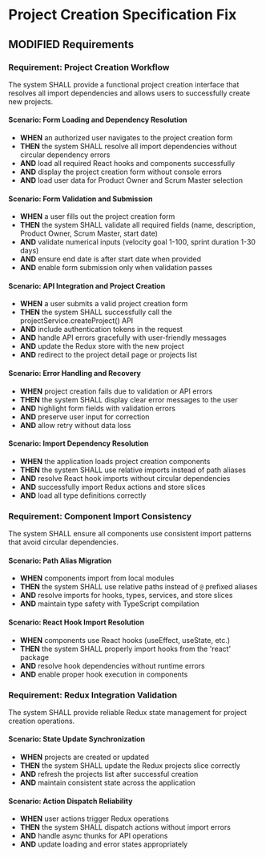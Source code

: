 # Project Creation Specification Fix

## MODIFIED Requirements

### Requirement: Project Creation Workflow
The system SHALL provide a functional project creation interface that resolves all import dependencies and allows users to successfully create new projects.

#### Scenario: Form Loading and Dependency Resolution
- **WHEN** an authorized user navigates to the project creation form
- **THEN** the system SHALL resolve all import dependencies without circular dependency errors
- **AND** load all required React hooks and components successfully
- **AND** display the project creation form without console errors
- **AND** load user data for Product Owner and Scrum Master selection

#### Scenario: Form Validation and Submission
- **WHEN** a user fills out the project creation form
- **THEN** the system SHALL validate all required fields (name, description, Product Owner, Scrum Master, start date)
- **AND** validate numerical inputs (velocity goal 1-100, sprint duration 1-30 days)
- **AND** ensure end date is after start date when provided
- **AND** enable form submission only when validation passes

#### Scenario: API Integration and Project Creation
- **WHEN** a user submits a valid project creation form
- **THEN** the system SHALL successfully call the projectService.createProject() API
- **AND** include authentication tokens in the request
- **AND** handle API errors gracefully with user-friendly messages
- **AND** update the Redux store with the new project
- **AND** redirect to the project detail page or projects list

#### Scenario: Error Handling and Recovery
- **WHEN** project creation fails due to validation or API errors
- **THEN** the system SHALL display clear error messages to the user
- **AND** highlight form fields with validation errors
- **AND** preserve user input for correction
- **AND** allow retry without data loss

#### Scenario: Import Dependency Resolution
- **WHEN** the application loads project creation components
- **THEN** the system SHALL use relative imports instead of path aliases
- **AND** resolve React hook imports without circular dependencies
- **AND** successfully import Redux actions and store slices
- **AND** load all type definitions correctly

### Requirement: Component Import Consistency
The system SHALL ensure all components use consistent import patterns that avoid circular dependencies.

#### Scenario: Path Alias Migration
- **WHEN** components import from local modules
- **THEN** the system SHALL use relative paths instead of `@` prefixed aliases
- **AND** resolve imports for hooks, types, services, and store slices
- **AND** maintain type safety with TypeScript compilation

#### Scenario: React Hook Import Resolution
- **WHEN** components use React hooks (useEffect, useState, etc.)
- **THEN** the system SHALL properly import hooks from the 'react' package
- **AND** resolve hook dependencies without runtime errors
- **AND** enable proper hook execution in components

### Requirement: Redux Integration Validation
The system SHALL provide reliable Redux state management for project creation operations.

#### Scenario: State Update Synchronization
- **WHEN** projects are created or updated
- **THEN** the system SHALL update the Redux projects slice correctly
- **AND** refresh the projects list after successful creation
- **AND** maintain consistent state across the application

#### Scenario: Action Dispatch Reliability
- **WHEN** user actions trigger Redux operations
- **THEN** the system SHALL dispatch actions without import errors
- **AND** handle async thunks for API operations
- **AND** update loading and error states appropriately